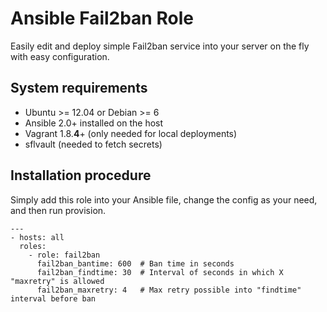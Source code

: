 Ansible Fail2ban Role
============

Easily edit and deploy simple Fail2ban service into your server on the fly with easy configuration.


System requirements
------------

* Ubuntu >= 12.04 or Debian >= 6
* Ansible 2.0+ installed on the host
* Vagrant 1.8.**4**+ (only needed for local deployments)
* sflvault (needed to fetch secrets)


Installation procedure
------------

Simply add this role into your Ansible file, change the config as your need, and then run provision.

```
---
- hosts: all
  roles:
    - role: fail2ban
      fail2ban_bantime: 600  # Ban time in seconds
      fail2ban_findtime: 30  # Interval of seconds in which X "maxretry" is allowed
      fail2ban_maxretry: 4   # Max retry possible into "findtime" interval before ban
```

